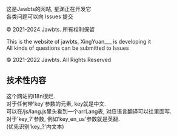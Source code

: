 这是Jawbts的网站,
星渊正在开发它  
各类问题可以向 Issues 提交

© 2021-2024 Jawbts. 所有权利保留

This is the website of jawbts,
XingYuan___ is developing it   
All kinds of questions can be submitted to Issues

© 2021-2022 Jawbts. All Rights Reserved

## 技术性内容
这个网站的i18n很烂.  
对于任何带'key'参数的元素, key就是中文.  
可以在/js/lang.js里头看到一个arrLang表, 对应语言翻译可以往里面写.  
对于'key_?'参数, 例如'key_en_us'参数就是英翻.  
(优先识别'key_?'内文本)